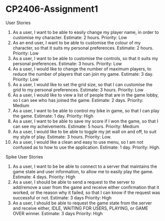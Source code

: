 # CP2406-Assignment1

User Stories
1. As a user, I want to be able to easily change my player name, in order to customise my character. Estimate: 2 hours. Priority: Low
2. As an end user, I want to be able to customise the colour of my character, so that it suits my personal preferences. Estimate: 2 hours. Priority: Low
3. As a user, I want to be able to customise the controls, so that it suits my personal preferences. Estimate: 3 hours. Priority: Low
4. As a user, I would like to change the number of maximum players, to reduce the number of players that can join my game. Estimate: 3 day. Priority: Low
5. As a user, I would like to set the grid size, so that I can customise the grid to my personal preferences. Estimate: 3 hours. Priority: Low
6. As a user, I would like to view a list of people that are in the game lobby, so I can see who has joined the game. Estimate: 2 days. Priority: Medium
7. As a user, I want to be able to control my bike in game, so that I can play the game. Estimate: 1 day. Priority: High
8. As a user, I want to be able to save my score if I won the game, so that I can see my acheivements. Estimate: 5 hours. Priority: Medium
9. As a user, I would like to be able to toggle my jet wall on and off, to suit my style of play. Estimate: 3 hours. Priority: Low.
10. As a user, I would like a clean and easy to use menu, so I am not confused as to how to use the application. Estimate: 1 day. Priority: High.

Spike User Stories
1. As a user, I want to be be able to connect to a server that maintains the game state and user information, to allow me to easily play the game. Estimate: 4 days. Priority: High
2. As a user, I should be able to send a request to the server to add/remove a user from the game and receive either confirmation that it worked, or the reason why it failed, so that I can know if the request was successful or not. Estimate: 3 days Priority: High
3. As a user, I should be able to request the game state from the server and receive either, IDLE, WAITING FOR USERS, PLAYING, or GAME OVER winner. Estimate: 3 days Priority: High

